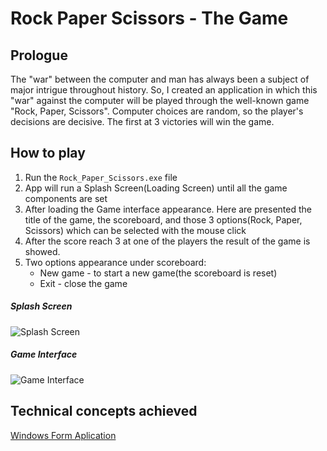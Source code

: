# Rock Paper Scissors - The Game

## Prologue
The "war" between the computer and man has always been a subject of major intrigue
throughout history. So, I created an application in which this "war" against
the computer will be played through the well-known game "Rock, Paper, Scissors".
Computer choices are random, so the player's decisions are decisive.
The first at 3 victories will win the game.

## How to play
1. Run the `Rock_Paper_Scissors.exe` file
2. App will run a Splash Screen(Loading Screen) until all the game components are set
3. After loading the Game interface appearance. Here are presented the title of the game, the scoreboard, and those 3 options(Rock, Paper, Scissors) which can be selected with the mouse click
4. After the score reach 3 at one of the players the result of the game is showed.
5. Two options appearance under scoreboard:
    + New game - to start a new game(the scoreboard is reset)
    + Exit - close the game

##### Splash Screen
![Splash Screen](https://i.imgur.com/AHuYgZ8.jpg)
##### Game Interface
![Game Interface](https://i.imgur.com/UZJDEmo.jpg)


## Technical concepts achieved
[Windows Form Aplication](https://docs.microsoft.com/en-us/dotnet/desktop/winforms/overview/?view=netdesktop-5.0)
